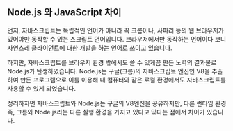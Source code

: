## Node.js 와 JavaScript 차이

먼저, 자바스크립트는 독립적인 언어가 아니라 꼭 크롬이나, 사파리 등의 웹 브라우저가 있어야만 동작할 수 있는
스크립트 언어입니다. 브라우저에서만 동작하는 언어이다 보니 자연스레 클라이언트에 대한 개발을 하는 언어로 
쓰이고 있습니다.

하지만, 자바스크립트를 브라우저 환경 밖에서도 쓸 수 있게끔 만든 노력의 결과물로 Node.js가 탄생하였습니다.
Node.js는 구글(크롬)의 자바스크립트 엔진인 V8을 추출하여 만든 프로그램으로 이를 이용해 내 컴퓨터와 같은 로컬 환경에서도
자바스크립트를 사용할 수 있게 되었습니다.

정리하자면
자바스크립트와 Node.js는 구글의 V8엔진을 공유하지만, 다른 런타임 환경 즉, 크롬와 Node.js라는 다른 실행 환경을
가지고 있다고 있다는 점에서 차이가 있습니다.
